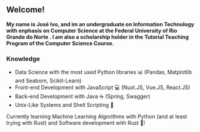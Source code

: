 ## Welcome!

**My name is José Ivo, and im an undergraduate on Information Technology with enphasis on Computer Science at the Federal University of Rio Grande do Norte . I am also a scholarship holder in the Tutorial Teaching Program of the Computer Science Course.**


### Knowledge
- Data Science with the most used Python libraries 📊 (Pandas, Matplotlib and Seaborn, Scikit-Learn)
- Front-end Development with JavaScript 💻 (Nuxt.JS, Vue.JS, React.JS)
- Back-end Development with Java ☕ (Spring, Swagger)
- Unix-Like Systems and Shell Scripting 🐧

Currently learning Machine Learning Algorithms with Python (and at least trying with Rust) and Software development with Rust 🦀!

<!---
schwaad/schwaad is a ✨ special ✨ repository because its `README.md` (this file) appears on your GitHub profile.
You can click the Preview link to take a look at your changes.
--->
